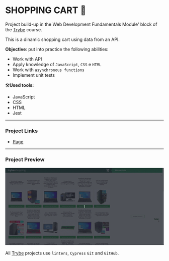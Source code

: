 # SHOPPING CART :shopping_cart:

Project build-up in the Web Development Fundamentals Module' block of the [Trybe](https://www.betrybe.com/) course.

This is a dinamic shopping cart using data from an API.

**Objective**: put into practice the following abilities:
* Work with API
* Apply knowledge of `JavaScript`, `CSS` e `HTML`
* Work with `asynchronous functions`
* Implement unit tests

:hammer_and_wrench:**Used tools:**
* JavaScript
* CSS
* HTML
* Jest

---

### Project Links
* [Page](https://queite.github.io/LearningProjects/ShoppingCart/index.html)

---

### Project Preview
<img src="./img/ShoppingCart.gif" width="800" />

All [Trybe](https://www.betrybe.com/) projects use `linters`, `Cypress` `Git` and `GitHub`.
